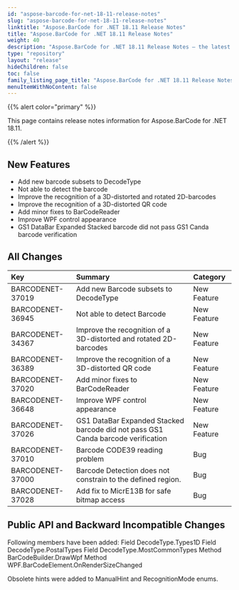 ```yaml
---
id: "aspose-barcode-for-net-18-11-release-notes"
slug: "aspose-barcode-for-net-18-11-release-notes"
linktitle: "Aspose.BarCode for .NET 18.11 Release Notes"
title: "Aspose.BarCode for .NET 18.11 Release Notes"
weight: 40
description: "Aspose.BarCode for .NET 18.11 Release Notes – the latest updates and fixes."
type: "repository"
layout: "release"
hideChildren: false
toc: false
family_listing_page_title: "Aspose.BarCode for .NET 18.11 Release Notes"
menuItemWithNoContent: false
---
```


{{% alert color="primary" %}} 

This page contains release notes information for Aspose.BarCode for .NET 18.11.

{{% /alert %}} 
## **New Features**
- Add new barcode subsets to DecodeType
- Not able to detect the barcode
- Improve the recognition of a 3D-distorted and rotated 2D-barcodes
- Improve the recognition of a 3D-distorted QR code 
- Add minor fixes to BarCodeReader
- Improve WPF control appearance 
- GS1 DataBar Expanded Stacked barcode did not pass GS1 Canda barcode verification
## **All Changes**

|**Key**|**Summary**|**Category**|
| :- | :- | :- |
|BARCODENET-37019|Add new Barcode subsets to DecodeType |New Feature|
|BARCODENET-36945|Not able to detect Barcode|New Feature|
|BARCODENET-34367|Improve the recognition of a 3D-distorted and rotated 2D-barcodes|New Feature|
|BARCODENET-36389|Improve the recognition of a 3D-distorted QR code|New Feature|
|BARCODENET-37020|Add minor fixes to BarCodeReader|New Feature|
|BARCODENET-36648|Improve WPF control appearance|New Feature|
|BARCODENET-37026|GS1 DataBar Expanded Stacked barcode did not pass GS1 Canda barcode verification|New Feature|
|BARCODENET-37010|Barcode CODE39 reading problem|Bug|
|BARCODENET-37000|Barcode Detection does not constrain to the defined region.|Bug|
|BARCODENET-37028|Add fix to MicrE13B for safe bitmap access|Bug|
## **Public API and Backward Incompatible Changes**
Following members have been added:
Field DecodeType.Types1D
Field DecodeType.PostalTypes
Field DecodeType.MostCommonTypes
Method BarCodeBuilder.DrawWpf
Method WPF.BarCodeElement.OnRenderSizeChanged

Obsolete hints were added to ManualHint and RecognitionMode enums.
